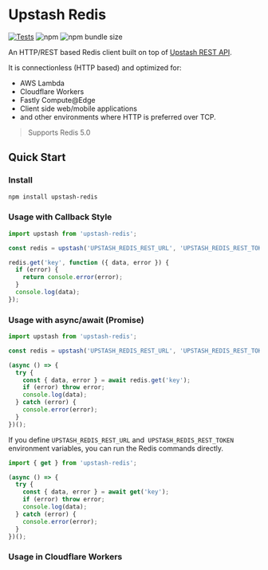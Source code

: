 # Upstash Redis

[![Tests](https://github.com/upstash/upstash-redis/actions/workflows/test.yml/badge.svg)](https://github.com/upstash/upstash-redis/actions/workflows/test.yml)
![npm](https://img.shields.io/npm/dm/upstash-redis)
![npm bundle size](https://img.shields.io/bundlephobia/minzip/upstash-redis)

An HTTP/REST based Redis client built on top of [Upstash REST API](https://docs.upstash.com/features/restapi).

It is connectionless (HTTP based) and optimized for:
- AWS Lambda
- Cloudflare Workers
- Fastly Compute@Edge
- Client side web/mobile applications
- and other environments where HTTP is preferred over TCP.

> Supports Redis 5.0

## Quick Start

### Install

```bash
npm install upstash-redis
```

### Usage with Callback Style

```typescript
import upstash from 'upstash-redis';

const redis = upstash('UPSTASH_REDIS_REST_URL', 'UPSTASH_REDIS_REST_TOKEN');

redis.get('key', function ({ data, error }) {
  if (error) {
    return console.error(error);
  }
  console.log(data);
});
```

### Usage with async/await (Promise)

```typescript
import upstash from 'upstash-redis';

const redis = upstash('UPSTASH_REDIS_REST_URL', 'UPSTASH_REDIS_REST_TOKEN');

(async () => {
  try {
    const { data, error } = await redis.get('key');
    if (error) throw error;
    console.log(data);
  } catch (error) {
    console.error(error);
  }
})();
```

If you define `UPSTASH_REDIS_REST_URL` and` UPSTASH_REDIS_REST_TOKEN` environment variables, you can run the Redis commands directly.

```typescript
import { get } from 'upstash-redis';

(async () => {
  try {
    const { data, error } = await get('key');
    if (error) throw error;
    console.log(data);
  } catch (error) {
    console.error(error);
  }
})();
```

### Usage in Cloudflare Workers
